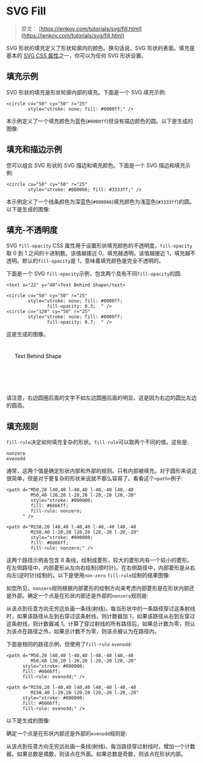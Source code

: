 # SVG Fill

> 原文： [https://jenkov.com/tutorials/svg/fill.html](https://jenkov.com/tutorials/svg/fill.html)

SVG 形状的填充定义了形状轮廓内的颜色。换句话说，SVG 形状的表面。填充是基本的 [SVG CSS 属性](svg-and-css.html)之一，你可以为任何 SVG 形状设置。

## 填充示例

SVG 形状的填充是形状轮廓内部的填充。下面是一个 SVG 填充示例:

```
<circle cx="50" cy="50" r="25"
        style="stroke: none; fill: #0000ff;" />

```

本示例定义了一个填充颜色为蓝色(`#0000ff`)但没有描边颜色的圆。以下是生成的图像:

## 填充和描边示例

您可以组合 SVG 形状的 SVG 描边和填充颜色。下面是一个 SVG 描边和填充示例:

```
<circle cx="50" cy="50" r="25"
        style="stroke: #000066; fill: #3333ff;" />

```

本示例定义了一个线条颜色为深蓝色(`#000066`)填充颜色为浅蓝色(`#3333ff`)的圆。以下是生成的图像:

## 填充-不透明度

SVG `fill-opacity` CSS 属性用于设置形状填充颜色的不透明度。`fill-opacity`取 0 到 1 之间的十进制数。该值越接近 0，填充越透明。该值越接近 1，填充越不透明。默认的`fill-opacity`是 1，意味着填充颜色是完全不透明的。

下面是一个 SVG `fill-opacity`示例，包含两个具有不同`fill-opacity`的圆:

```
<text x="22" y="40">Text Behind Shape</text>

<circle cx="50" cy="50" r="25"
        style="stroke: none; fill: #0000ff;
               fill-opacity: 0.3;  " />
<circle cx="120" cy="50" r="25"
        style="stroke: none; fill: #0000ff;
               fill-opacity: 0.7;  " />

```

这是生成的图像。

<svg width="500" height="120"><text x="22" y="40">Text Behind Shape</text></svg>

请注意，右边圆圈后面的文字不如左边圆圈后面的明显。这是因为右边的圆比左边的圆高。

## 填充规则

`fill-rule`决定如何填充复杂的形状。`fill-rule`可以取两个不同的值。这些是:

```
nonzero
evenodd

```

通常，这两个值是确定形状内部和外部的规则。只有内部被填充。对于圆形来说这很简单，但是对于更复杂的形状来说就不那么容易了。看看这个`<path>`例子:

```
<path d="M50,20 l40,40 l-40,40 l-40,-40 l40,-40
         M50,40 l20,20 l-20,20 l-20,-20 l20,-20"
         style="stroke: #000000;
         fill: #6666ff;
         fill-rule: nonzero;
      " />

<path d="M150,20 l40,40 l-40,40 l-40,-40 l40,-40
         M150,40 l-20,20 l20,20 l20,-20 l-20,-20"
         style="stroke: #000000;
         fill: #6666ff;
         fill-rule: nonzero;" />

```

这两个路径示例各包含 8 条线，绘制成菱形，较大的菱形内有一个较小的菱形。在左侧路径中，内部菱形从左向右绘制(顺时针)。在右侧路径中，内部菱形是从右向左(逆时针)绘制的。以下是使用`non-zero` `fill-rule`绘制的结果图像:

如您所见，`nonzero`规则根据内部菱形的绘制方向来考虑内部菱形是在形状内部还是外部。确定一个点是在形状内部还是外部的`nonzero`规则是:

从该点到任意方向无穷远处画一条线(射线)。每当形状中的一条路径穿过这条射线时，如果该路径从左到右穿过这条射线，则计数器加 1，如果该路径从右到左穿过这条射线，则计数器减 1。计算了穿过射线的所有路径后，如果总计数为零，则认为该点在路径之外。如果总计数不为零，则该点被认为在路径内。

下面是相同的路径示例，但使用了`fill-rule` `evenodd`:

```
<path d="M50,20 l40,40 l-40,40 l-40,-40 l40,-40
         M50,40 l20,20 l-20,20 l-20,-20 l20,-20"
      style="stroke: #000000;
      fill: #6666ff;
      fill-rule: evenodd;" />

<path d="M150,20 l-40,40 l40,40 l40,-40 l-40,-40
         M150,40 l-20,20 l20,20 l20,-20 l-20,-20"
      style="stroke: #000000;
      fill: #6666ff;
      fill-rule: evenodd;" />

```

以下是生成的图像:

确定一个点是在形状内部还是外部的`evenodd`规则是:

从该点到任意方向无穷远处画一条线(射线)。每当路径穿过射线时，增加一个计数器。如果总数是偶数，则该点在外面。如果总数是奇数，则该点在形状内部。
